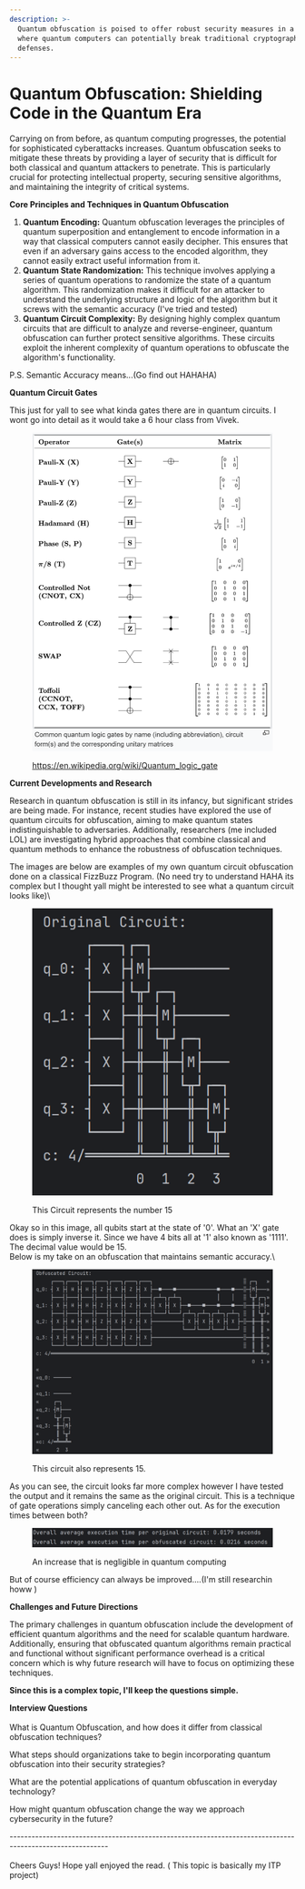 ```yaml
---
description: >-
  Quantum obfuscation is poised to offer robust security measures in a future
  where quantum computers can potentially break traditional cryptographic
  defenses.
---
```


# Quantum Obfuscation: Shielding Code in the Quantum Era

Carrying on from before, as quantum computing progresses, the potential for sophisticated cyberattacks increases. Quantum obfuscation seeks to mitigate these threats by providing a layer of security that is difficult for both classical and quantum attackers to penetrate. This is particularly crucial for protecting intellectual property, securing sensitive algorithms, and maintaining the integrity of critical systems.

**Core Principles and Techniques in Quantum Obfuscation**

1. **Quantum Encoding:** Quantum obfuscation leverages the principles of quantum superposition and entanglement to encode information in a way that classical computers cannot easily decipher. This ensures that even if an adversary gains access to the encoded algorithm, they cannot easily extract useful information from it.
2. **Quantum State Randomization:** This technique involves applying a series of quantum operations to randomize the state of a quantum algorithm. This randomization makes it difficult for an attacker to understand the underlying structure and logic of the algorithm but it screws with the semantic accuracy (I've tried and tested)
3. **Quantum Circuit Complexity:** By designing highly complex quantum circuits that are difficult to analyze and reverse-engineer, quantum obfuscation can further protect sensitive algorithms. These circuits exploit the inherent complexity of quantum operations to obfuscate the algorithm's functionality.

P.S. Semantic Accuracy means...(Go find out HAHAHA)

**Quantum Circuit Gates**

This just for yall to see what kinda gates there are in quantum circuits. I wont go into detail as it would take a 6 hour class from Vivek.

<figure><img src="../.gitbook/assets/image (3).png" alt=""><figcaption><p><a href="https://en.wikipedia.org/wiki/Quantum_logic_gate">https://en.wikipedia.org/wiki/Quantum_logic_gate</a></p></figcaption></figure>

**Current Developments and Research**

Research in quantum obfuscation is still in its infancy, but significant strides are being made. For instance, recent studies have explored the use of quantum circuits for obfuscation, aiming to make quantum states indistinguishable to adversaries. Additionally, researchers (me included LOL) are investigating hybrid approaches that combine classical and quantum methods to enhance the robustness of obfuscation techniques.

The images are below are examples of my own quantum circuit obfuscation done on a classical FizzBuzz Program. (No need try to understand HAHA its complex but I thought yall might be interested to see what a quantum circuit looks like)\


<figure><img src="../.gitbook/assets/image (2) (1).png" alt=""><figcaption><p>This Circuit represents the number 15</p></figcaption></figure>

Okay so in this image, all qubits start at the state of '0'. What an 'X' gate does is simply inverse it. Since we have 4 bits all at '1' also known as '1111'. The decimal value would be 15.\
Below is my take on an obfuscation that maintains semantic accuracy.\


<figure><img src="../.gitbook/assets/image (1) (1).png" alt=""><figcaption><p>This circuit also represents 15.</p></figcaption></figure>

As you can see, the circuit looks far more complex however I have tested the output and it remains the same as the original circuit. This is a technique of gate operations simply canceling each other out. As for the execution times between both?

<figure><img src="../.gitbook/assets/image (2) (1) (1).png" alt=""><figcaption><p>An increase that is negligible in quantum computing</p></figcaption></figure>

But of course efficiency can always be improved....(I'm still researchin howw )

**Challenges and Future Directions**

The primary challenges in quantum obfuscation include the development of efficient quantum algorithms and the need for scalable quantum hardware. Additionally, ensuring that obfuscated quantum algorithms remain practical and functional without significant performance overhead is a critical concern which is why future research will have to focus on optimizing these techniques.

**Since this is a complex topic, I'll keep the questions simple.**

**Interview Questions**\
\
What is Quantum Obfuscation, and how does it differ from classical obfuscation techniques?

What steps should organizations take to begin incorporating quantum obfuscation into their security strategies?

What are the potential applications of quantum obfuscation in everyday technology?&#x20;

How might quantum obfuscation change the way we approach cybersecurity in the future?

\---------------------------------------------------------------------------------------------------------\
\
Cheers Guys! Hope yall enjoyed the read. ( This topic is basically my ITP project)


